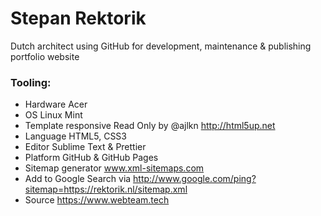 # Stepan Rektorik

Dutch architect
using GitHub for development, maintenance & publishing portfolio website  

### Tooling:
- Hardware Acer
- OS Linux Mint
- Template responsive Read Only by @ajlkn http://html5up.net
- Language HTML5, CSS3
- Editor Sublime Text & Prettier
- Platform GitHub & GitHub Pages
- Sitemap generator www.xml-sitemaps.com
- Add to Google Search via http://www.google.com/ping?sitemap=https://rektorik.nl/sitemap.xml
- Source https://www.webteam.tech
